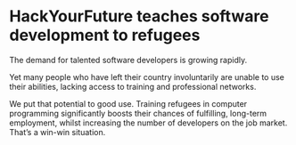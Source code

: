 # HackYourFuture teaches software development to refugees
The demand for talented software developers is growing rapidly. 

Yet many people who have left their country involuntarily are unable to use their abilities, lacking access to training and professional networks. 

We put that potential to good use. Training refugees in computer programming significantly boosts their chances of fulfilling, long-term employment, whilst increasing the number of developers on the job market. That’s a win-win situation.

